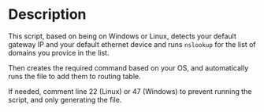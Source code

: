# Description

This script, based on being on Windows or Linux, detects your default gateway IP and your default ethernet device and runs `nslookup` for the list of domains you provice in the list.

Then creates the required command based on your OS, and automatically runs the file to add them to routing table.

If needed, comment line 22 (Linux) or 47 (Windows) to prevent running the script, and only generating the file.
